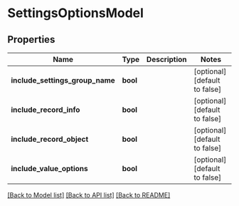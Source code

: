 # SettingsOptionsModel

## Properties
Name | Type | Description | Notes
------------ | ------------- | ------------- | -------------
**include_settings_group_name** | **bool** |  | [optional] [default to false]
**include_record_info** | **bool** |  | [optional] [default to false]
**include_record_object** | **bool** |  | [optional] [default to false]
**include_value_options** | **bool** |  | [optional] [default to false]

[[Back to Model list]](../README.md#documentation-for-models) [[Back to API list]](../README.md#documentation-for-api-endpoints) [[Back to README]](../README.md)



